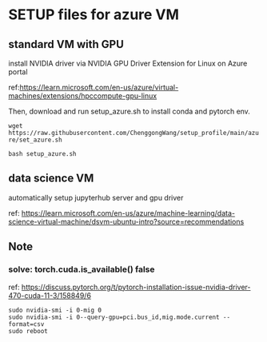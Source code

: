 # SETUP files for azure VM

## standard VM with GPU

install NVIDIA driver via NVIDIA GPU Driver Extension for Linux on Azure portal

ref:https://learn.microsoft.com/en-us/azure/virtual-machines/extensions/hpccompute-gpu-linux

Then, download and run setup_azure.sh to install conda and pytorch env.

`wget https://raw.githubusercontent.com/ChenggongWang/setup_profile/main/azure/set_azure.sh`

`bash setup_azure.sh`

## data science VM

automatically setup jupyterhub server and gpu driver

ref: https://learn.microsoft.com/en-us/azure/machine-learning/data-science-virtual-machine/dsvm-ubuntu-intro?source=recommendations


## Note
### solve: torch.cuda.is_available() false
ref: https://discuss.pytorch.org/t/pytorch-installation-issue-nvidia-driver-470-cuda-11-3/158849/6

```
sudo nvidia-smi -i 0-mig 0
sudo nvidia-smi -i 0--query-gpu=pci.bus_id,mig.mode.current --format=csv
sudo reboot
```
